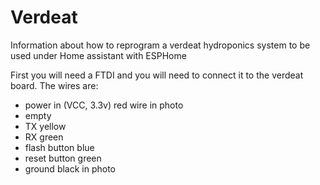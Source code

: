 # Verdeat
Information about how to reprogram a verdeat hydroponics system to be used under Home assistant with ESPHome

First you will need a FTDI and you will need to connect it to the verdeat board. The wires are:

- power in (VCC, 3.3v) red wire in photo
- empty
- TX yellow
- RX green
- flash button blue
- reset button green
- ground black in photo
